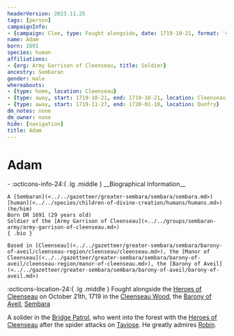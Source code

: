 ```yaml
---
headerVersion: 2023.11.25
tags: [person]
campaignInfo:
- {campaign: Clee, type: Fought alongside, date: 1719-10-21, format: '<met:x> <person> on <target> <current:3rq>'}
name: Adam
born: 1691
species: human
affiliations:
- {org: Army Garrison of Cleenseau, title: Soldier}
ancestry: Sembaran
gender: male
whereabouts:
- {type: home, location: Cleenseau}
- {type: away, start: 1719-10-21, end: 1719-10-21, location: Cleenseau Wood}
- {type: away, start: 1719-11-27, end: 1720-01-10, location: Dunfry}
dm_notes: none
dm_owner: none
hide: [navigation]
title: Adam
---
```

# Adam
<div class="grid cards ext-narrow-margin ext-one-column" markdown>
- :octicons-info-24:{ .lg .middle } __Biographical Information__

    A [Sembaran](<../../gazetteer/greater-sembara/sembara/sembara.md>) [human](<../../species/children-of-divine-creation/humans/humans.md>) (he/him)  
    Born DR 1691 (29 years old)  
    Soldier of the [Army Garrison of Cleenseau](<../../groups/sembaran-army/army-garrison-of-cleenseau.md>)  
    { .bio }

    Based in [Cleenseau](<../../gazetteer/greater-sembara/sembara/barony-of-aveil/cleenseau-region/cleenseau/cleenseau.md>), the [Manor of Cleenseau](<../../gazetteer/greater-sembara/sembara/barony-of-aveil/cleenseau-region/manor-of-cleenseau.md>), the [Barony of Aveil](<../../gazetteer/greater-sembara/sembara/barony-of-aveil/barony-of-aveil.md>)
</div>



:octicons-location-24:{ .lg .middle } Fought alongside the [Heroes of Cleenseau](<../pcs/cleenseau/heroes-of-cleenseau.md>) on October 21th, 1719 in the [Cleenseau Wood](<../../gazetteer/greater-sembara/sembara/barony-of-aveil/cleenseau-region/cleenseau-wood.md>), the [Barony of Aveil](<../../gazetteer/greater-sembara/sembara/barony-of-aveil/barony-of-aveil.md>), [Sembara](<../../gazetteer/greater-sembara/sembara/sembara.md>)  


A solider in the [Bridge Patrol](<../../groups/sembaran-army/army-garrison-of-cleenseau.md>), who went into the forest with the [Heroes of Cleenseau](<../pcs/cleenseau/heroes-of-cleenseau.md>) after the spider attacks on [Taviose](<../../gazetteer/greater-sembara/sembara/barony-of-aveil/cleenseau-region/taviose.md>). He greatly admires [Robin](<../pcs/cleenseau/robin-of-abenfyrd.md>).
